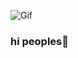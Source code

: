 
![Gif](https://user-images.githubusercontent.com/109140672/210073715-03eea766-9bec-4904-8158-ffac072bf3eb.gif)



### hi peoples👋

<div id="header" align="center">
<form>
</div>
